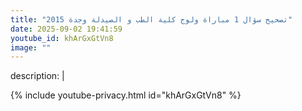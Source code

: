```yaml
---
title: "تصحيح سؤال 1 مباراة ولوج كلية الطب و الصيدلة وجدة 2015"
date: 2025-09-02 19:41:59 
youtube_id: khArGxGtVn8
image: ""
---
```

description: |
  
{% include youtube-privacy.html id="khArGxGtVn8" %}
